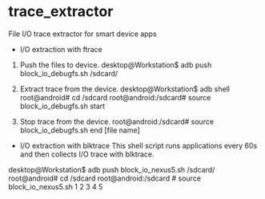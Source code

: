 # trace_extractor
File I/O trace extractor for smart device apps

* I/O extraction with ftrace
1. Push the files to device.
desktop@Workstation$ adb push block_io_debugfs.sh /sdcard/

2. Extract trace from the device. 
desktop@Workstation$ adb shell  
root@android# cd /sdcard
root@android:/sdcard# source block_io_debugfs.sh start

3. Stop trace from the device.
root@android:/sdcard# source block_io_debugfs.sh end [file name]

* I/O extraction with blktrace
This shell script runs applications every 60s and then collects I/O trace with blktrace.

desktop@Workstation$ adb push block_io_nexus5.sh /sdcard/
root@android# cd /sdcard
root@android:/sdcard # source block_io_nexus5.sh 1 2 3 4 5

